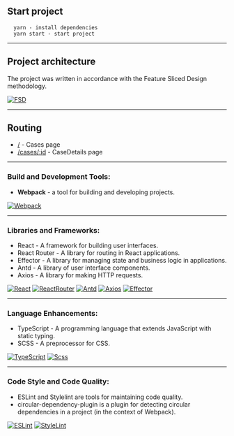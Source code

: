 ## Start project

```
  yarn - install dependencies
  yarn start - start project
```

----

## Project architecture

The project was written in accordance with the Feature Sliced ​​Design methodology.

[![FSD][FSD]][FSD-url]

----

## Routing

- [/](/src/pages/CasesPage) - Cases page
- [/cases/:id](/src/pages/CasesDetailsPage) - CaseDetails page

----

### Build and Development Tools:

- **Webpack** - a tool for building and developing projects.

[![Webpack][Webpack]][Webpack-url]

----

### Libraries and Frameworks:

- React - A framework for building user interfaces.
- React Router - A library for routing in React applications.
- Effector - A library for managing state and business logic in applications.
- Antd - A library of user interface components.
- Axios - A library for making HTTP requests.

[![React][React]][React-url]
[![ReactRouter][ReactRouter]][ReactRouter-url]
[![Antd][Antd]][Antd-url]
[![Axios][Axios]][Axios-url]
[![Effector][Effector]][Effector-url]

----

### Language Enhancements:

- TypeScript - A programming language that extends JavaScript with static typing.
- SCSS - A preprocessor for CSS.

[![TypeScript][TypeScript]][TypeScript-url]
[![Scss][Scss]][Scss-url]

----

### Code Style and Code Quality:

- ESLint and Stylelint are tools for maintaining code quality.
- circular-dependency-plugin is a plugin for detecting circular dependencies in a project (in the context of Webpack).

[![ESLint][ESLint]][ESLint-url]
[![StyleLint][StyleLint]][StyleLint-url]

<!-- MARKDOWN LINKS & IMAGES -->

[FSD-url]: https://feature-sliced.design/docs/get-started/tutorial

[React-url]: https://reactjs.org/
[Webpack-url]: https://webpack.js.org/
[Scss-url]: https://sass-scss.ru/guide/
[ESLint-url]: https://eslint.org
[StyleLint-url]: https://stylelint.io
[ReactRouter-url]: https://reactrouter.com/
[TypeScript-url]: https://www.typescriptlang.org/
[Effector-url]: https://effector.dev/
[Antd-url]: https://ant.design/
[Axios-url]: https://axios-http.com/docs/intro

[FSD]: https://img.shields.io/badge/Feature--Sliced-Design?style=for-the-badge&color=F2F2F2&labelColor=262224&logoWidth=10&logo=data:image/png;base64,iVBORw0KGgoAAAANSUhEUgAAABQAAAAaCAYAAAC3g3x9AAAACXBIWXMAAALFAAACxQGJ1n/vAAAAAXNSR0IArs4c6QAAAARnQU1BAACxjwv8YQUAAABISURBVHgB7dKxCQAgDETR0w2cws0cys2cwhEUBbsggikCuVekDHwSQFlYo7Q+8KnmtHdFWMdk2cl5wSsbxGSZw8dm8pX9ZHUTMBUgGU2F718AAAAASUVORK5CYII=

[React]: https://img.shields.io/badge/React-20232A?style=for-the-badge&logo=react&logoColor=61DAFB
[Effector]: https://img.shields.io/badge/Effector%20-orange?style=for-the-badge
[Antd]: https://img.shields.io/badge/-AntDesign-%230170FE?style=for-the-badge&logo=ant-design&logoColor=white
[Axios]: https://img.shields.io/badge/axios-671ddf?&style=for-the-badge&logo=axios&logoColor=white
[Webpack]: https://img.shields.io/badge/Webpack-FFF?style=for-the-badge&logo=webpack&logoColor=blue
[Scss]: https://img.shields.io/badge/SCSS-4A4A55?style=for-the-badge&logo=sass&logoColor
[ESLint]: https://img.shields.io/badge/ESLint-4B32C3?style=for-the-badge&logo=eslint&logoColor
[StyleLint]: https://img.shields.io/badge/stylelint-263238?style=for-the-badge&logo=stylelint&logoColor
[ReactRouter]: https://img.shields.io/badge/React_Router-CA4245?style=for-the-badge&logo=react-router&logoColor=white
[TypeScript]: https://img.shields.io/badge/typescript-%23007ACC.svg?style=for-the-badge&logo=typescript&logoColor=white